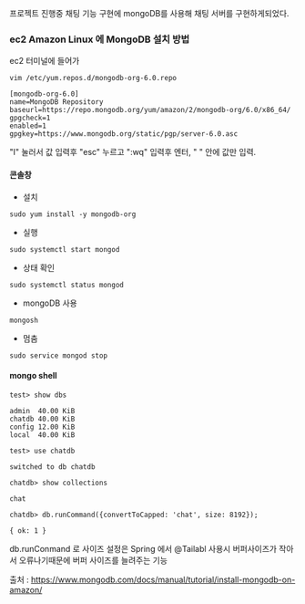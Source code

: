 프로젝트 진행중 채팅 기능 구현에 mongoDB를 사용해 채팅 서버를 구현하게되었다. 



### ec2 Amazon Linux 에 MongoDB 설치 방법

ec2 터미널에 들어가

`vim /etc/yum.repos.d/mongodb-org-6.0.repo`

```[mongodb-org-6.0]
[mongodb-org-6.0]
name=MongoDB Repository
baseurl=https://repo.mongodb.org/yum/amazon/2/mongodb-org/6.0/x86_64/
gpgcheck=1
enabled=1
gpgkey=https://www.mongodb.org/static/pgp/server-6.0.asc
```

"I" 눌러서 값 입력후 "esc" 누르고  ":wq" 입력후 엔터, " " 안에 값만 입력.



#### 콘솔창

- 설치

 `sudo yum install -y mongodb-org`

- 실행

`sudo systemctl start mongod`

- 상태 확인

`sudo systemctl status mongod`

- mongoDB 사용

`mongosh`

- 멈춤

`sudo service mongod stop`



#### mongo shell

`test> show dbs`

```
admin  40.00 KiB
chatdb 40.00 KiB
config 12.00 KiB
local  40.00 KiB
```

`test> use chatdb`

```
switched to db chatdb
```

`chatdb> show collections`

```
chat
```

`chatdb> db.runCommand({convertToCapped: 'chat', size: 8192});`

```
{ ok: 1 }
```

db.runConmand 로 사이즈 설정은 Spring 에서 @Tailabl 사용시 버퍼사이즈가 작아서 오류나기때문에 버퍼 사이즈를 늘려주는 기능



출처 : https://www.mongodb.com/docs/manual/tutorial/install-mongodb-on-amazon/
